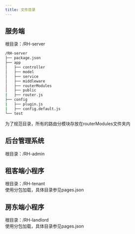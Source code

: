 ```yaml
---
title: 文件目录
---
```

## 服务端
根目录：/RH-server

```bash
/RH-server
├── package.json
├── app
│   ├── controller
│   ├── model
│   ├── service
│   ├── middleware
│   ├── routerModules
│   ├── public
|   ├── router.js
├── config
|   ├── plugin.js
|   ├── config.default.js
└── test
```

为了规范目录，所有的路由分模块存放在routerModules文件夹内

## 后台管理系统
根目录：/RH-admin

## 租客端小程序
根目录：/RH-tenant  
使用分包加载，具体目录参见pages.json

## 房东端小程序
根目录：/RH-landlord  
使用分包加载，具体目录参见pages.json
